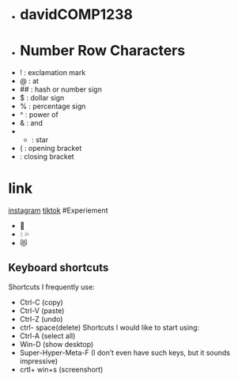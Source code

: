 - # davidCOMP1238
- # Number Row Characters
- ! : exclamation mark
- @ : at
- \#\# : hash or number sign
- $ : dollar sign
- % : percentage sign
- ^ : power of
- & : and 
- * : star
- ( : opening bracket
-  : closing bracket
# link
[instagram](https://www.instagram.com/)
[tiktok](https://www.tiktok.com/login)
#Experiement
 - :kiss:
- :droplet: :sweat_drops:
- :heart_eyes_cat:
## Keyboard shortcuts
Shortcuts I frequently use: 
- Ctrl-C (copy)
- Ctrl-V (paste)
- Ctrl-Z (undo)
- ctrl- space(delete)
Shortcuts I would like to start using: 
- Ctrl-A (select all)
- Win-D (show desktop)
- Super-Hyper-Meta-F (I don’t even have such keys, but it sounds impressive)
- crtl+ win+s (screenshort)
